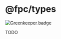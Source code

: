 # @fpc/types

[![Greenkeeper badge](https://badges.greenkeeper.io/fpc-js/types.svg)](https://greenkeeper.io/)

TODO
